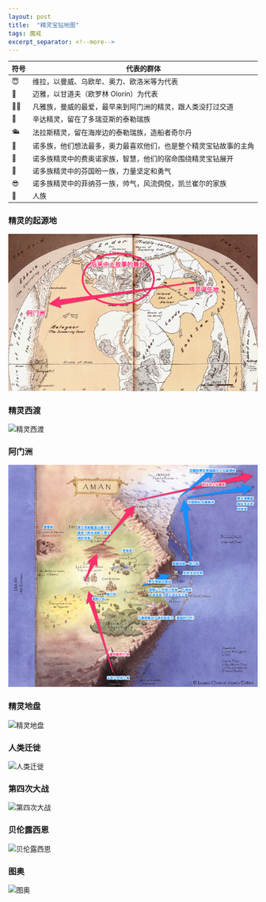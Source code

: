 ```yaml
---
layout: post
title:  "精灵宝钻地图"
tags: 魔戒
excerpt_separator: <!--more-->
---
```


<!--more-->
| 符号 | 代表的群体 |
| --- | --- |
| 😇 | 维拉，以曼威、乌欧牟、奥力、欧洛米等为代表 |
| 👼 | 迈雅，以甘道夫（欧罗林 Olorin）为代表 |
| 🙇‍♂️ | 凡雅族，曼威的最爱，最早来到阿门洲的精灵，跟人类没打过交道|
| 🌳| 辛达精灵，留在了多瑞亚斯的泰勒瑞族|
| 🛳️| 法拉斯精灵，留在海岸边的泰勒瑞族，造船者奇尔丹|
| 🤔|  诺多族，他们想法最多，奥力最喜欢他们，也是整个精灵宝钻故事的主角|
| 💎 | 诺多族精灵中的费奥诺家族，智慧，他们的宿命围绕精灵宝钻展开 |
| 💪| 诺多族精灵中的芬国昐一族，力量坚定和勇气|
| 😎| 诺多族精灵中的菲纳芬一族，帅气，风流倜傥，凯兰崔尔的家族|
| 👶| 人族|


### 精灵的起源地
![精灵诞生](/_posts/精灵诞生.png)
### 精灵西渡
![精灵西渡](/_posts/精灵西渡.png)
### 阿门洲
![阿门洲](/_posts/阿门洲.png)
### 精灵地盘
![精灵地盘](/_posts/精灵地盘.png)
### 人类迁徙
![人类迁徙](/_posts/人类迁徙.png)

### 第四次大战
![第四次大战](/_posts/第四次大战.png)

### 贝伦露西恩
![贝伦露西恩](/_posts/贝伦露西恩.png)

### 图奥
![图奥](/_posts/图奥.png)
